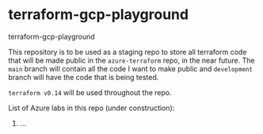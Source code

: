 # terraform-gcp-playground
terraform-gcp-playground

This repository is to be used as a staging repo to store all terraform code that will be made public in the `azure-terraform` repo, in the near future. The `main` branch will contain all the code I want to make public and `development` branch will have the code that is being tested.

`terraform v0.14` will be used throughout the repo.

List of Azure labs in this repo (under construction):
1. ...
